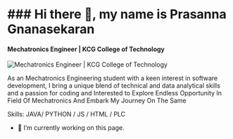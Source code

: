 # ### Hi there 👋, my name is Prasanna Gnanasekaran  
#### Mechatronics Engineer | KCG College of Technology 
![Mechatronics Engineer | KCG College of Technology ](https://images.app.goo.gl/N7GXTEncHxcJKX5N8)

As an Mechatronics Engineering student with a keen interest in software development, I bring a unique blend of technical and data analytical skills and a passion for coding and Interested to Explore Endless Opportunity In Field Of Mechatronics And Embark My Journey On The Same

Skills: JAVA/ PYTHON / JS / HTML / PLC

- 🔭 I’m currently working on this page. 




